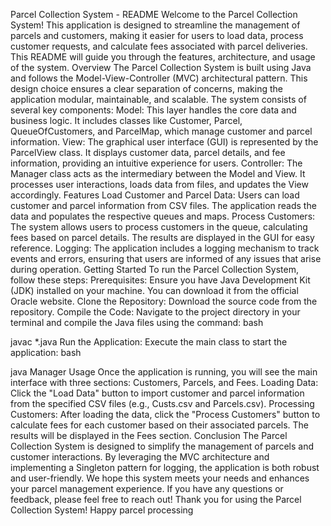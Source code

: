Parcel Collection System - README
Welcome to the Parcel Collection System! This application is designed to streamline the management of parcels and customers, making it easier for users to load data, process customer requests, and calculate fees associated with parcel deliveries. This README will guide you through the features, architecture, and usage of the system.
Overview
The Parcel Collection System is built using Java and follows the Model-View-Controller (MVC) architectural pattern. This design choice ensures a clear separation of concerns, making the application modular, maintainable, and scalable. The system consists of several key components:
Model: This layer handles the core data and business logic. It includes classes like Customer, Parcel, QueueOfCustomers, and ParcelMap, which manage customer and parcel information.
View: The graphical user interface (GUI) is represented by the ParcelView class. It displays customer data, parcel details, and fee information, providing an intuitive experience for users.
Controller: The Manager class acts as the intermediary between the Model and View. It processes user interactions, loads data from files, and updates the View accordingly.
Features
Load Customer and Parcel Data: Users can load customer and parcel information from CSV files. The application reads the data and populates the respective queues and maps.
Process Customers: The system allows users to process customers in the queue, calculating fees based on parcel details. The results are displayed in the GUI for easy reference.
Logging: The application includes a logging mechanism to track events and errors, ensuring that users are informed of any issues that arise during operation.
Getting Started
To run the Parcel Collection System, follow these steps:
Prerequisites: Ensure you have Java Development Kit (JDK) installed on your machine. You can download it from the official Oracle website.
Clone the Repository: Download the source code from the repository.
Compile the Code: Navigate to the project directory in your terminal and compile the Java files using the command:
bash


javac *.java
Run the Application: Execute the main class to start the application:
bash


java Manager
Usage
Once the application is running, you will see the main interface with three sections: Customers, Parcels, and Fees.
Loading Data: Click the "Load Data" button to import customer and parcel information from the specified CSV files (e.g., Custs.csv and Parcels.csv).
Processing Customers: After loading the data, click the "Process Customers" button to calculate fees for each customer based on their associated parcels. The results will be displayed in the Fees section.
Conclusion
The Parcel Collection System is designed to simplify the management of parcels and customer interactions. By leveraging the MVC architecture and implementing a Singleton pattern for logging, the application is both robust and user-friendly. We hope this system meets your needs and enhances your parcel management experience. If you have any questions or feedback, please feel free to reach out!
Thank you for using the Parcel Collection System! Happy parcel processing
